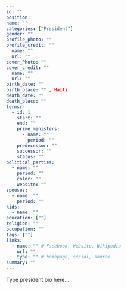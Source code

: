 ```yaml
---
id: "" 
position:
name: ""
categories: ["President"]
gender: "" 
profile_photo: ""
profile_credit: ""
  name: ""
  url: ""
cover_Photo: ""
cover_credit: ""
  name: ""
  url: ""
birth_date: ""
birth_place: "" , Haiti
death_date: ""
death_place: ""
terms:
  - id: 1
    start: ""
    end: ""
    prime_ministers:
      - name: ""
        period: ""
    predecessor: ""
    successor: ""
    status: ""
political_parties:
  - name: ""
    period: ""
    color: ""
    website: ""  
spouses:
  - name: ""
    period: ""
kids:
  - name: ""
education: [""]
religion: ""
occupation: ""
tags: [""]
links:
  - name: "" # Facebook, Website, Wikipedia
    url: ""
    type: "" # homepage, social, source
summary: "" 
---
```

Type president bio here...